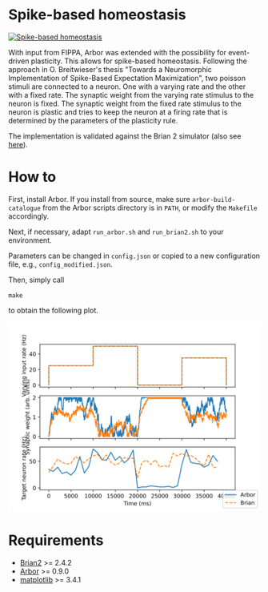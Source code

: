 # Spike-based homeostasis

[![Spike-based homeostasis](https://github.com/tetzlab/FIPPA/actions/workflows/homeostasis.yml/badge.svg)](https://github.com/tetzlab/FIPPA/actions/workflows/homeostasis.yml)

With input from FIPPA, Arbor was extended with the possibility for event-driven plasticity. This allows for spike-based homeostasis.
Following the approach in O. Breitwieser's thesis "Towards a
Neuromorphic Implementation of Spike-Based Expectation Maximization",
two poisson stimuli are connected to a neuron. One with a varying rate
and the other with a fixed rate.  The synaptic weight from the varying
rate stimulus to the neuron is fixed. The synaptic weight from the
fixed rate stimulus to the neuron is plastic and tries to keep the
neuron at a firing rate that is determined by the parameters of the
plasticity rule.

The implementation is validated against the Brian 2 simulator (also see [here](https://brian2.readthedocs.io/en/stable/examples/synapses.spike_based_homeostasis.html)).

# How to

First, install Arbor. If you install from source, make sure `arbor-build-catalogue` from the Arbor
scripts directory is in `PATH`, or modify the `Makefile` accordingly.

Next, if necessary, adapt `run_arbor.sh` and `run_brian2.sh` to your environment.

Parameters can be changed in `config.json` or copied to a new configuration
file, e.g., `config_modified.json`.

Then, simply call

```shell
make
```
to obtain the following plot.

![Demonstration of spike-based homeostasis](homeostasis.svg)

# Requirements

* [Brian2](https://briansimulator.org) >= 2.4.2
* [Arbor](https://github.com/arbor-sim/arbor) >= 0.9.0
* [matplotlib](https://matplotlib.org) >= 3.4.1
